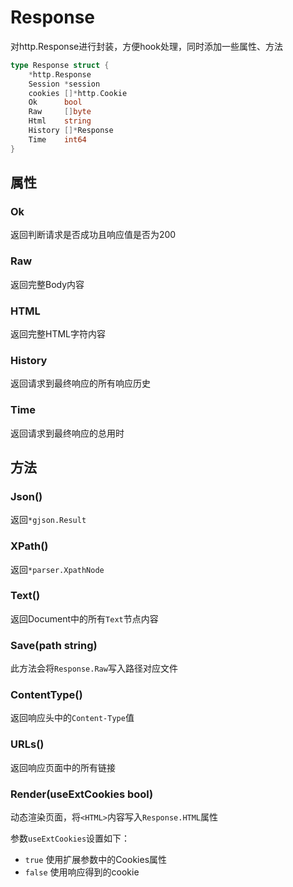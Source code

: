 # Response

对http.Response进行封装，方便hook处理，同时添加一些属性、方法

```go
type Response struct {
    *http.Response
    Session *session
    cookies []*http.Cookie
    Ok      bool
    Raw     []byte
    Html    string
    History []*Response
    Time    int64
}
```

## 属性

### Ok 

返回判断请求是否成功且响应值是否为200

### Raw

返回完整Body内容

### HTML

返回完整HTML字符内容

### History

返回请求到最终响应的所有响应历史

### Time

返回请求到最终响应的总用时

## 方法

### Json()

返回`*gjson.Result`

### XPath()

返回`*parser.XpathNode`

### Text()

返回Document中的所有`Text`节点内容

### Save(path string)

此方法会将`Response.Raw`写入路径对应文件

### ContentType()

返回响应头中的`Content-Type`值

### URLs()

返回响应页面中的所有链接

### Render(useExtCookies bool)

动态渲染页面，将`<HTML>`内容写入`Response.HTML`属性

参数`useExtCookies`设置如下：
- `true` 使用扩展参数中的Cookies属性
- `false` 使用响应得到的cookie